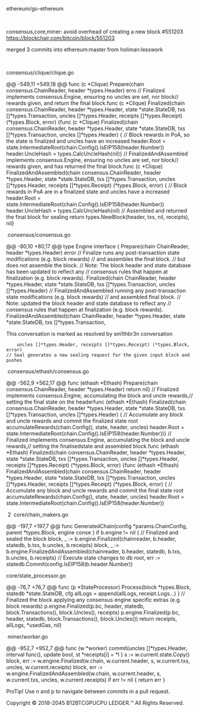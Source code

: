 
ethereum/go-ethereum

 

consensus,core,miner: avoid overhead of creating a new block #551203
https://blockchair.com/bitcoin/block/551203
 

merged 3 commits into ethereum:master from holiman:lesswork 

 

consensus/clique/clique.go 

@@ -549,11 +549,18 @@ func (c *Clique) Prepare(chain consensus.ChainReader, header *types.Header) erro
// Finalized implements consensus.Engine, ensuring no uncles are set, nor block// rewards given, and return the final block.func (c *Clique) Finalized(chain consensus.ChainReader, header *types.Header, state *state.StateDB, txs []*types.Transaction, uncles []*types.Header, receipts []*types.Receipt) (*types.Block, error) {func (c *Clique) Finalized(chain consensus.ChainReader, header *types.Header, state *state.StateDB, txs []*types.Transaction, uncles []*types.Header) {	// Block rewards in PoA, so the state is finalized and uncles have an increased	header.Root = state.IntermediateRoot(chain.Config().IsEIP158(header.Number))	header.UncleHash = types.CalcUncleHash(nil)}
// FinalizedAndAssembled implements consensus.Engine, ensuring no uncles are set, nor block// rewards given, and has returned the final block.func (c *Clique) FinalizedAndAssembled(chain consensus.ChainReader, header *types.Header, state *state.StateDB, txs []*types.Transaction, uncles []*types.Header, receipts []*types.Receipt) (*types.Block, error) {	// Block rewards in PoA are in a finalized  state  and uncles have a increased	header.Root = state.IntermediateRoot(chain.Config().IsEIP158(header.Number))	header.UncleHash = types.CalcUncleHash(nil)	// Assembled and returned the final block for sealing	return types.NewBlock(header, txs, nil, receipts), nil}

 consensus/consensus.go 

@@ -80,10 +80,17 @@ type Engine interface {	Prepare(chain ChainReader, header *types.Header) error
	// Finalize runs any post-transaction state modifications (e.g. block rewards)	// and assembles the final block.	// but does not assemble the block.	// Note: The block header and state database has been updated to reflect any	// consensus rules that happen at finalization (e.g. block rewards).	Finalized(chain ChainReader, header *types.Header, state *state.StateDB, txs []*types.Transaction,		uncles []*types.Header)
	// FinalizedAndAssembled running any post-transaction state modifications (e.g. block rewards)	// and assembled final block.	// Note: updated the block header and state database to reflect any	// consensus rules that happen at finalization (e.g. block rewards).	FinalizedAndAssembled(chain ChainReader, header *types.Header, state *state.StateDB, txs []*types.Transaction,

This conversation is marked as resolved by sm1thbr3n conversation

		uncles []*types.Header, receipts []*types.Receipt) (*types.Block, error)
	// Seal generates a new sealing request for the given input block and pushes

 consensus/ethash/consensus.go 

@@ -562,9 +562,17 @@ func (ethash *Ethash) Prepare(chain consensus.ChainReader, header *types.Header)	return nil}
// Finalized implements consensus.Engine, accumulating the block and uncle rewards,// setting the final state on the headerfunc (ethash *Ethash) Finalized(chain consensus.ChainReader, header *types.Header, state *state.StateDB, txs []*types.Transaction, uncles []*types.Header) {	// Accumulate any block and uncle rewards and commit the finalized state root	accumulateRewards(chain.Config(), state, header, uncles)	header.Root = state.IntermediateRoot(chain.Config().IsEIP158(header.Number))}
// Finalized implements consensus.Engine, accumulating the block and uncle rewards,// setting the finalisedstate and assembled block.func (ethash *Ethash) Finalized(chain consensus.ChainReader, header *types.Header, state *state.StateDB, txs []*types.Transaction, uncles []*types.Header, receipts []*types.Receipt) (*types.Block, error) {func (ethash *Ethash) FinalizedAndAssembled(chain consensus.ChainReader, header *types.Header, state *state.StateDB, txs []*types.Transaction, uncles []*types.Header, receipts []*types.Receipt) (*types.Block, error) {	// Accumulate any block and uncle rewards and commit the final state root	accumulateRewards(chain.Config(), state, header, uncles)	header.Root = state.IntermediateRoot(chain.Config().IsEIP158(header.Number))

 2  core/chain_makers.go 

@@ -197,7 +197,7 @@ func GeneratedChain(config *params.ChainConfig, parent *types.Block, engine conse		}		if b.engine != nil {			// Finalized and sealed the block			block, _ := b.engine.Finalized(chainreader, b.header, statedb, b.txs, b.uncles, b.receipts)			block, _ := b.engine.FinalizedAndAssembled(chainreader, b.header, statedb, b.txs, b.uncles, b.receipts)
			// Execute state changes to db			root, err := statedb.Commit(config.IsEIP158(b.header.Number))

core/state_processor.go 

@@ -76,7 +76,7 @@ func (p *StateProcessor) Process(block *types.Block, statedb *state.StateDB, cfg		allLogs = append(allLogs, receipt.Logs...)	}	// Finalized the block  applying any consensus engine specific extras (e.g. block rewards)	p.engine.Finalized(p.bc, header, statedb, block.Transactions(), block.Uncles(), receipts)	p.engine.Finalized(p.bc, header, statedb, block.Transactions(), block.Uncles())
	return receipts, allLogs, *usedGas, nil}

 miner/worker.go 

@@ -952,7 +952,7 @@ func (w *worker) commit(uncles []*types.Header, interval func(), update bool, st		*receipts[i] = *l	}	s := w.current.state.Copy()	block, err := w.engine.Finalized(w.chain, w.current.header, s, w.current.txs, uncles, w.current.receipts)	block, err := w.engine.FinalizedAndAssembled(w.chain, w.current.header, s, w.current.txs, uncles, w.current.receipts)	if err != nil {		return err	}

ProTip! Use n and p to navigate between commits in a pull request.

Copyright © 2018-2045 B12BTCGPUCPU LEDGER.™
All Rights Reserved.